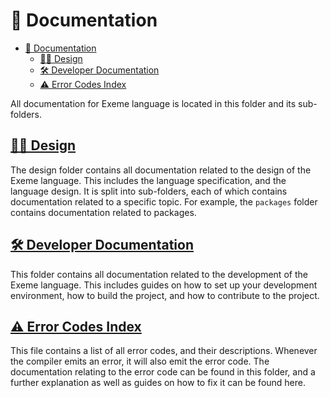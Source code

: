 <!-- Part of the Exeme Project, under the MIT license. See '/LICENSE' for license information. SPDX-License-Identifier: MIT License. -->

# 📑 Documentation

- [📑 Documentation](#-documentation)
  - [🧑‍🎨 Design](#-design)
  - [🛠️ Developer Documentation](#️-developer-documentation)
  - [⚠️ Error Codes Index](#️-error-codes-index)

All documentation for Exeme language is located in this folder and its sub-folders.

## [🧑‍🎨 Design](design/)

The design folder contains all documentation related to the design of the Exeme language. This includes the language specification, and the language design. It is split into sub-folders, each of which contains documentation related to a specific topic. For example, the `packages` folder contains documentation related to packages.

## [🛠️ Developer Documentation](./developers/)

This folder contains all documentation related to the development of the Exeme language. This includes guides on how to set up your development environment, how to build the project, and how to contribute to the project.

## [⚠️ Error Codes Index](error-codes-index/)

This file contains a list of all error codes, and their descriptions. Whenever the compiler emits an error, it will also emit the error code. The documentation relating to the error code can be found in this folder, and a further explanation as well as guides on how to fix it can be found here.
